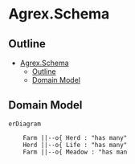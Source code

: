 # Agrex.Schema

## Outline

- [Agrex.Schema](#agrexschema)
  - [Outline](#outline)
  - [Domain Model](#domain-model)


## Domain Model

```mermaid
erDiagram

    Farm ||--o{ Herd : "has many"
    Herd ||--o{ Life : "has many"
    Farm ||--o{ Meadow : "has man


```